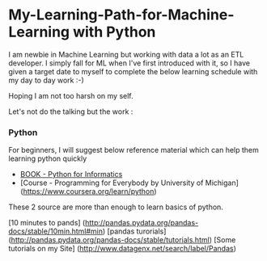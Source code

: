 # My-Learning-Path-for-Machine-Learning with Python

I am newbie in Machine Learning but working with data a lot as an ETL developer. I simply fall for ML when I've first introduced with it, so I have given a target date to myself to complete the below learning schedule with my day to day work :-)

Hoping I am not too harsh on my self.

Let's not do the talking but the work :


### Python
For beginners, I will suggest below reference material which can help them learning python quickly
* [BOOK - Python for Informatics](www.pythonlearn.com/book_007.pdf)
* [Course - Programming for Everybody by University of Michigan] (https://www.coursera.org/learn/python)

These 2 source are more than enough to learn basics of python.

[10 minutes to pands] (http://pandas.pydata.org/pandas-docs/stable/10min.html#min)
[pandas turorials] (http://pandas.pydata.org/pandas-docs/stable/tutorials.html)
[Some tutorials on my Site] (http://www.datagenx.net/search/label/Pandas)

